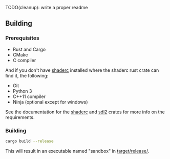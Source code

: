 TODO(cleanup): write a proper readme

## Building

### Prerequisites

- Rust and Cargo
- CMake
- C compiler

And if you don't have [shaderc](https://github.com/google/shaderc)
installed where the shaderc rust crate can find it, the following:

- Git
- Python 3
- C++11 compiler
- Ninja (optional except for windows)

See the documentation for the [shaderc](https://docs.rs/shaderc) and
[sdl2](https://github.com/Rust-SDL2/rust-sdl2) crates for more info on
the requirements.

### Building

```sh
cargo build --release
```

This will result in an executable named "sandbox" in
[target/release/](target/release/).
